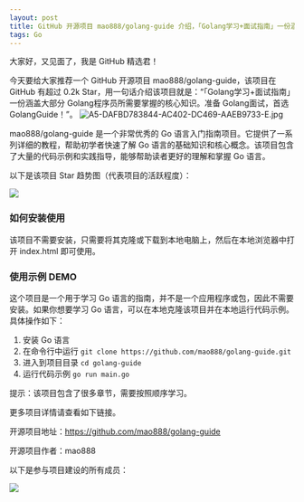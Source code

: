 ```yaml
---
layout: post
title: GitHub 开源项目 mao888/golang-guide 介绍，「Golang学习+面试指南」一份涵盖大部分 Golang程序员所需要掌握的核心知识。准备 Golang面试，首选 GolangGuide！
tags: Go
---
```


大家好，又见面了，我是 GitHub 精选君！

今天要给大家推荐一个 GitHub 开源项目 mao888/golang-guide，该项目在 GitHub 有超过 0.2k Star，用一句话介绍该项目就是：“「Golang学习+面试指南」一份涵盖大部分 Golang程序员所需要掌握的核心知识。准备 Golang面试，首选 GolangGuide！”。
![A5-DAFBD783844-AC402-DC469-AAEB9733-E.jpg](https://i.postimg.cc/QC0b0Vkf/A5-DAFBD783844-AC402-DC469-AAEB9733-E.jpg)

mao888/golang-guide 是一个非常优秀的 Go 语言入门指南项目。它提供了一系列详细的教程，帮助初学者快速了解 Go 语言的基础知识和核心概念。该项目包含了大量的代码示例和实践指导，能够帮助读者更好的理解和掌握 Go 语言。


以下是该项目 Star 趋势图（代表项目的活跃程度）：

![](https://api.star-history.com/svg?repos=mao888/golang-guide&type=Timeline)

### 如何安装使用

该项目不需要安装，只需要将其克隆或下载到本地电脑上，然后在本地浏览器中打开 index.html 即可使用。


### 使用示例 DEMO

这个项目是一个用于学习 Go 语言的指南，并不是一个应用程序或包，因此不需要安装。如果你想要学习 Go 语言，可以在本地克隆该项目并在本地运行代码示例。
具体操作如下：

1. 安装 Go 语言
2. 在命令行中运行 `git clone https://github.com/mao888/golang-guide.git`
3. 进入到项目目录 `cd golang-guide`
4. 运行代码示例 `go run main.go`

提示：该项目包含了很多章节，需要按照顺序学习。


更多项目详情请查看如下链接。

开源项目地址：https://github.com/mao888/golang-guide 

开源项目作者：mao888

以下是参与项目建设的所有成员：

![](https://contrib.rocks/image?repo=mao888/golang-guide)

